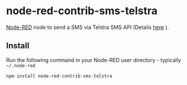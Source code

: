 # node-red-contrib-sms-telstra

<a href="http://nodered.org" target="_blank">Node-RED</a> node to send a SMS via Telstra SMS API (Details [here](https://dev.telstra.com/content/sms-api-0) ).

Install
-------

Run the following command in your Node-RED user directory - typically `~/.node-red`

    npm install node-red-contrib-sms-telstra
